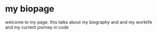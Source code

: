 # my biopage
welcome to my page. this talks about my biography and and my worklife and my current journey in code 
